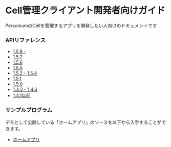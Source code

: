 # Cell管理クライアント開発者向けガイド

PersoniumのCellを管理するアプリを開発したい人向けのドキュメントです

### APIリファレンス<br>
* [1.5.8 -](../apiref/1.5.8/000_Rest_API_Reference.md)
* [1.5.7](../apiref/1.5.7/000_Rest_API_Reference.md)
* [1.5.6](../apiref/1.5.6/000_Rest_API_Reference.md)
* [1.5.5](../apiref/1.5.5/000_Rest_API_Reference.md)
* [1.5.2 - 1.5.4](../apiref/1.5.2/000_Rest_API_Reference.md)
* [1.5.1](../apiref/1.5.1/000_Rest_API_Reference.md)
* [1.5.0](../apiref/1.5.0/000_Rest_API_Reference.md)
* [1.4.2 - 1.4.6](../apiref/1.4.6/000_Rest_API_Reference.md)
* [1.4.1以前](http://personium.io/docs/api/1.3.25/Japanese/Japanese.htm#docs/ja/HomePage.htm)

### サンプルプログラム<br>
デモとして公開している「ホームアプリ」のソースを以下から入手することができます。
* [ホームアプリ](https://github.com/fujitsu-pio/home-app)
